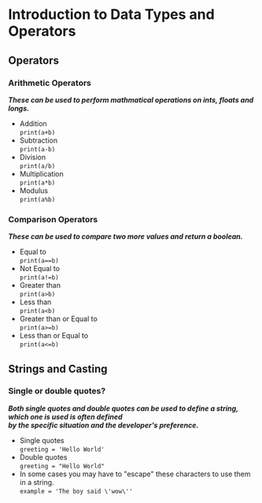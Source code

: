 # Introduction to Data Types and Operators  


## Operators
### Arithmetic Operators  
  ***These can be used to perform mathmatical operations on ints, floats and longs.***
* Addition  
  `print(a+b)`
* Subtraction  
  `print(a-b)`
* Division  
  `print(a/b)`
* Multiplication  
  `print(a*b)`
* Modulus  
  `print(a%b)`  

### Comparison Operators  
  ***These can be used to compare two more values and return a boolean.***  
* Equal to  
  `print(a==b)`  
* Not Equal to  
  `print(a!=b)`  
* Greater than  
  `print(a>b)`  
* Less than  
  `print(a<b)`  
* Greater than or Equal to  
  `print(a>=b)`  
* Less than or Equal to  
  `print(a<=b)`  
  
## Strings and Casting  
### Single or double quotes?  
  ***Both single quotes and double quotes can be used to define a string, which one is used is often defined***  
  ***by the specific situation and the developer's preference.***  
* Single quotes  
  `greeting = 'Hello World'`
* Double quotes  
  `greeting = "Hello World"`
* In some cases you may have to "escape" these characters to use them in a string.  
  `example = 'The boy said \'wow\''`

